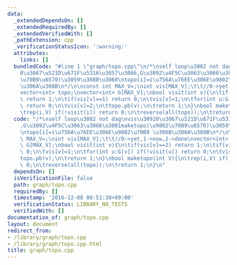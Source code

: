 ```yaml
---
data:
  _extendedDependsOn: []
  _extendedRequiredBy: []
  _extendedVerifiedWith: []
  _pathExtension: cpp
  _verificationStatusIcon: ':warning:'
  attributes:
    links: []
  bundledCode: "#line 1 \"graph/topo.cpp\"\n/*\nself loop\u3082 not dag\nvis\u3092\
    0\u3067\u521D\u671F\u5316\u3057\u3066,G\u3092\u4F5C\u3063\u3066\u3001maketopo(\u9802\
    \u70B9\u6570)\u3059\u308B\u3068\ntopo[i]=i\u756A\u76EE\u306E\u9802\u70B9 \u306B\
    \u306A\u308B\n*/\n\nconst int MAX_V=;\nint vis[MAX_V];\t\t//0->yet,1->now,2->done\n\
    vector<int> topo;\nvector<int> G[MAX_V];\nbool visit(int v){\n\tif(vis[v]==2)\
    \ return 1;\n\tif(vis[v]==1) return 0;\n\tvis[v]=1;\n\tfor(int u:G[v]) if(!visit(u))\
    \ return 0;\n\tvis[v]=2;\n\ttopo.pb(v);\n\treturn 1;\n}\nbool maketopo(int V){\n\
    \trep(i,V) if(!visit(i)) return 0;\n\treverse(all(topo));\n\treturn 1;\n}\n"
  code: "/*\nself loop\u3082 not dag\nvis\u30920\u3067\u521D\u671F\u5316\u3057\u3066\
    ,G\u3092\u4F5C\u3063\u3066\u3001maketopo(\u9802\u70B9\u6570)\u3059\u308B\u3068\
    \ntopo[i]=i\u756A\u76EE\u306E\u9802\u70B9 \u306B\u306A\u308B\n*/\n\nconst int\
    \ MAX_V=;\nint vis[MAX_V];\t\t//0->yet,1->now,2->done\nvector<int> topo;\nvector<int>\
    \ G[MAX_V];\nbool visit(int v){\n\tif(vis[v]==2) return 1;\n\tif(vis[v]==1) return\
    \ 0;\n\tvis[v]=1;\n\tfor(int u:G[v]) if(!visit(u)) return 0;\n\tvis[v]=2;\n\t\
    topo.pb(v);\n\treturn 1;\n}\nbool maketopo(int V){\n\trep(i,V) if(!visit(i)) return\
    \ 0;\n\treverse(all(topo));\n\treturn 1;\n}\n"
  dependsOn: []
  isVerificationFile: false
  path: graph/topo.cpp
  requiredBy: []
  timestamp: '2016-12-08 00:51:38+09:00'
  verificationStatus: LIBRARY_NO_TESTS
  verifiedWith: []
documentation_of: graph/topo.cpp
layout: document
redirect_from:
- /library/graph/topo.cpp
- /library/graph/topo.cpp.html
title: graph/topo.cpp
---
```

